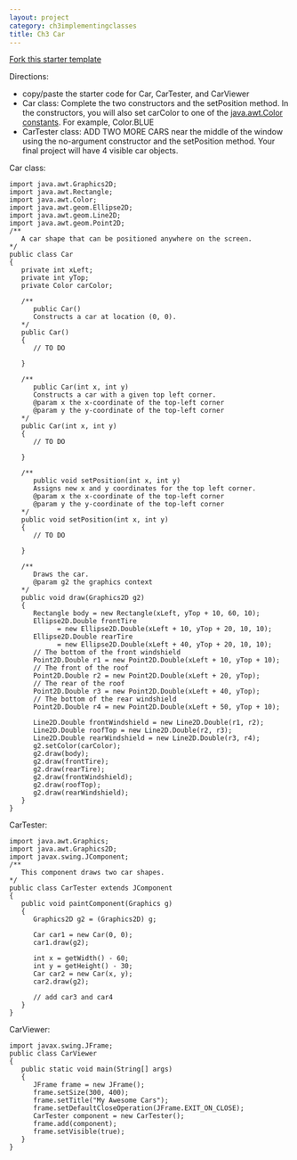 ```yaml
---
layout: project
category: ch3implementingclasses
title: Ch3 Car
---
```

[Fork this starter template](https://replit.com/@JustinRiley1/Graphics-Car-Starter#README.md)

Directions:

- copy/paste the starter code for Car, CarTester, and CarViewer
- Car class: Complete the two constructors and the setPosition method. In the constructors, you will also set carColor to one of the [java.awt.Color constants](https://docs.oracle.com/javase/7/docs/api/java/awt/Color.html). For example, Color.BLUE
- CarTester class: ADD TWO MORE CARS near the middle of the window using the no-argument constructor and the setPosition method. Your final project will have 4 visible car objects.


Car class:
```
import java.awt.Graphics2D;
import java.awt.Rectangle;
import java.awt.Color;
import java.awt.geom.Ellipse2D;
import java.awt.geom.Line2D;
import java.awt.geom.Point2D;
/**
   A car shape that can be positioned anywhere on the screen.
*/
public class Car
{
   private int xLeft;
   private int yTop;
   private Color carColor;

   /**
      public Car()
      Constructs a car at location (0, 0).
   */
   public Car()
   {
      // TO DO

   }

   /**
      public Car(int x, int y)
      Constructs a car with a given top left corner.
      @param x the x-coordinate of the top-left corner
      @param y the y-coordinate of the top-left corner
   */
   public Car(int x, int y)
   {
      // TO DO

   }

   /**
      public void setPosition(int x, int y)
      Assigns new x and y coordinates for the top left corner.
      @param x the x-coordinate of the top-left corner
      @param y the y-coordinate of the top-left corner
   */
   public void setPosition(int x, int y)
   {
      // TO DO

   }

   /**
      Draws the car.
      @param g2 the graphics context
   */
   public void draw(Graphics2D g2)
   {
      Rectangle body = new Rectangle(xLeft, yTop + 10, 60, 10);
      Ellipse2D.Double frontTire
            = new Ellipse2D.Double(xLeft + 10, yTop + 20, 10, 10);
      Ellipse2D.Double rearTire
            = new Ellipse2D.Double(xLeft + 40, yTop + 20, 10, 10);
      // The bottom of the front windshield
      Point2D.Double r1 = new Point2D.Double(xLeft + 10, yTop + 10);
      // The front of the roof
      Point2D.Double r2 = new Point2D.Double(xLeft + 20, yTop);
      // The rear of the roof
      Point2D.Double r3 = new Point2D.Double(xLeft + 40, yTop);
      // The bottom of the rear windshield
      Point2D.Double r4 = new Point2D.Double(xLeft + 50, yTop + 10);

      Line2D.Double frontWindshield = new Line2D.Double(r1, r2);
      Line2D.Double roofTop = new Line2D.Double(r2, r3);
      Line2D.Double rearWindshield = new Line2D.Double(r3, r4);
      g2.setColor(carColor);
      g2.draw(body);
      g2.draw(frontTire);
      g2.draw(rearTire);
      g2.draw(frontWindshield);      
      g2.draw(roofTop);      
      g2.draw(rearWindshield);      
   }
}
```

CarTester:
```
import java.awt.Graphics;
import java.awt.Graphics2D;
import javax.swing.JComponent;
/**
   This component draws two car shapes.
*/
public class CarTester extends JComponent
{  
   public void paintComponent(Graphics g)
   {  
      Graphics2D g2 = (Graphics2D) g;

      Car car1 = new Car(0, 0);
      car1.draw(g2);

      int x = getWidth() - 60;
      int y = getHeight() - 30;
      Car car2 = new Car(x, y);
      car2.draw(g2);

      // add car3 and car4
   }
}
```

CarViewer:
```
import javax.swing.JFrame;
public class CarViewer
{
   public static void main(String[] args)
   {
      JFrame frame = new JFrame();
      frame.setSize(300, 400);
      frame.setTitle("My Awesome Cars");
      frame.setDefaultCloseOperation(JFrame.EXIT_ON_CLOSE);
      CarTester component = new CarTester();
      frame.add(component);
      frame.setVisible(true);
   }
}
```
